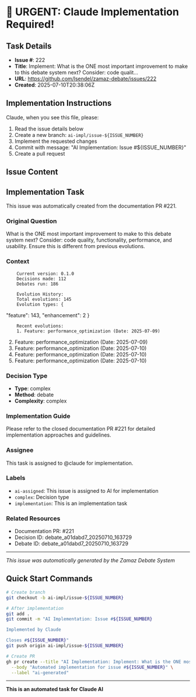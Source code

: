 # 🚨 URGENT: Claude Implementation Required!

## Task Details
- **Issue #**: 222
- **Title**: Implement: What is the ONE most important improvement to make to this debate system next? Consider: code qualit...
- **URL**: https://github.com/lsendel/zamaz-debate/issues/222
- **Created**: 2025-07-10T20:38:06Z

## Implementation Instructions

Claude, when you see this file, please:

1. Read the issue details below
2. Create a new branch: `ai-impl/issue-${ISSUE_NUMBER}`
3. Implement the requested changes
4. Commit with message: "AI Implementation: Issue #${ISSUE_NUMBER}"
5. Create a pull request

## Issue Content

## Implementation Task

This issue was automatically created from the documentation PR #221.

### Original Question
What is the ONE most important improvement to make to this debate system next? Consider: code quality, functionality, performance, and usability. Ensure this is different from previous evolutions.

### Context

        Current version: 0.1.0
        Decisions made: 112
        Debates run: 186
        
        Evolution History:
        Total evolutions: 145
        Evolution types: {
  "feature": 143,
  "enhancement": 2
}
        
        Recent evolutions:
        1. Feature: performance_optimization (Date: 2025-07-09)
2. Feature: performance_optimization (Date: 2025-07-09)
3. Feature: performance_optimization (Date: 2025-07-10)
4. Feature: performance_optimization (Date: 2025-07-10)
5. Feature: performance_optimization (Date: 2025-07-10)
        

### Decision Type
- **Type**: complex
- **Method**: debate
- **Complexity**: complex

### Implementation Guide
Please refer to the closed documentation PR #221 for detailed implementation approaches and guidelines.

### Assignee
This task is assigned to @claude for implementation.

### Labels
- `ai-assigned`: This issue is assigned to AI for implementation
- `complex`: Decision type
- `implementation`: This is an implementation task

### Related Resources
- Documentation PR: #221
- Decision ID: debate_a01dabd7_20250710_163729
- Debate ID: debate_a01dabd7_20250710_163729

---
*This issue was automatically generated by the Zamaz Debate System*


## Quick Start Commands

```bash
# Create branch
git checkout -b ai-impl/issue-${ISSUE_NUMBER}

# After implementation
git add .
git commit -m "AI Implementation: Issue #${ISSUE_NUMBER}

Implemented by Claude

Closes #${ISSUE_NUMBER}"
git push origin ai-impl/issue-${ISSUE_NUMBER}

# Create PR
gh pr create --title "AI Implementation: Implement: What is the ONE most important improvement to make to this debate system next? Consider: code qualit..." \
  --body "Automated implementation for issue #${ISSUE_NUMBER}" \
  --label "ai-generated"
```

---
**This is an automated task for Claude AI**
